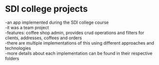 # SDI college projects
-an app implemented during the SDI college course\
-it was a team project\
-features: coffee shop admin, provides crud operations and filters for clients, addresses, coffees and orders\
-there are multiple implementations of this using different approaches and technologies\
-more details about each implementation can be found in their respective folders

